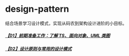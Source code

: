 # design-pattern

结合场景学习设计模式，实现从码农到架构设计进阶的小目标。

##### [【01】前期准备工作：了解 TS、面向对象、UML 类图](https://github.com/luozyiii/design-pattern/blob/main/%E3%80%9001%E3%80%91%E5%89%8D%E6%9C%9F%E5%87%86%E5%A4%87%E5%B7%A5%E4%BD%9C%EF%BC%9A%E4%BA%86%E8%A7%A3TS%E3%80%81%E9%9D%A2%E5%90%91%E5%AF%B9%E8%B1%A1%E3%80%81UML%E7%B1%BB%E5%9B%BE.md)

##### [【02】设计原则与常用的设计模式](https://github.com/luozyiii/design-pattern/blob/main/%E3%80%9002%E3%80%91%E8%AE%BE%E8%AE%A1%E5%8E%9F%E5%88%99%E4%B8%8E%E5%B8%B8%E7%94%A8%E7%9A%84%E8%AE%BE%E8%AE%A1%E6%A8%A1%E5%BC%8F.md)
